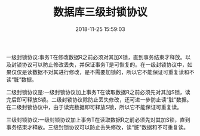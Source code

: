 ﻿---
title: 数据库三级封锁协议
date: 2018-11-25 15:59:03
tags:
---
一级封锁协议:事务T在修改数据R之前必须对其加X锁，直到事务结束才释放。以及封锁协议可以防止修改丢失，并保证事务T是可恢复的。在一级封锁协议中，如果仅仅是读数据不对其进行修改，是不需要加锁的，所以它不能保证可重复读和不读“脏”数据。

二级封锁协议是:一级封锁协议加上事务T在读取数据R之前必须先对其加S锁，读完后即可释放S锁。二级封锁协议除防止丢失修改，还可进一步防止读“脏”数据。在二级封锁协议中，由于读完数据即可释放S锁，所以它不能保证可重复读。

三级封锁协议:一级封锁协议加上事务T在读取数据R之前必须先对其加S锁，直到事务结束才释放。三级封锁协议可以防止丢失修改，读“脏"数据和不可重复读。
